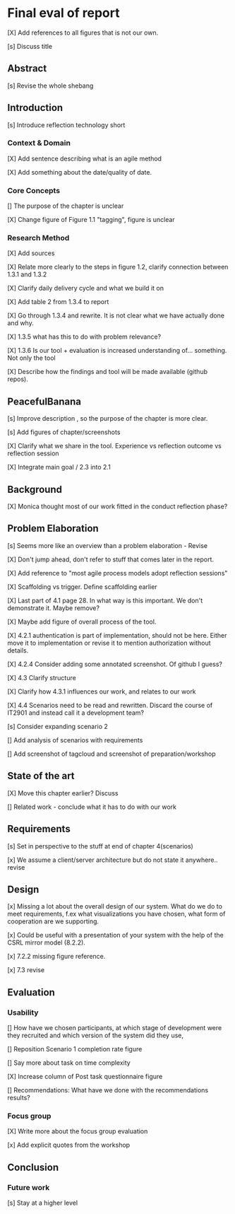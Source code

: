 # Final eval of report
[X] Add references to all figures that is not our own. 

[s] Discuss title

## Abstract
[s] Revise the whole shebang

## Introduction
[s] Introduce reflection technology short

### Context & Domain
[X] Add sentence describing what is an agile method

[X] Add something about the date/quality of date.

### Core Concepts
[] The purpose of the chapter is unclear

[X] Change figure of Figure 1.1 "tagging", figure is unclear

### Research Method
[X] Add sources

[X] Relate more clearly to the steps in figure 1.2, clarify connection between 1.3.1 and 1.3.2

[X] Clarify daily delivery cycle and what we build it on

[X] Add table 2 from 1.3.4 to report

[X] Go through 1.3.4 and rewrite. It is not clear what we have actually done and why. 

[X] 1.3.5 what has this to do with problem relevance? 

[X] 1.3.6 Is our tool + evaluation is increased understanding of... something. Not only the tool

[X] Describe how the findings and tool will be made available (github repos).

## PeacefulBanana
[s] Improve description , so the purpose of the chapter is more clear. 

[s] Add figures of chapter/screenshots

[X] Clarify what we share in the tool. Experience vs reflection outcome vs reflection session

[X] Integrate main goal / 2.3 into 2.1 

## Background
[X] Monica thought most of our work fitted in the conduct reflection phase?

## Problem Elaboration
[s] Seems more like an overview than a problem elaboration - Revise

[X] Don't jump ahead, don't refer to stuff that comes later in the report. 

[X] Add reference to "most agile process models adopt reflection sessions"

[X] Scaffolding vs trigger. Define scaffolding earlier

[X] Last part of 4.1 page 28. In what way is this important. We don't demonstrate it. Maybe remove?

[X] Maybe add figure of overall process of the tool.

[X] 4.2.1 authentication is part of implementation, should not be here. Either move it to implementation or revise it to mention authorization without details. 

[X] 4.2.4 Consider adding some annotated screenshot. Of github I guess?

[X] 4.3 Clarify structure

[X] Clarify how 4.3.1 influences our work, and relates to our work 

[X] 4.4 Scenarios need to be read and rewritten. Discard the course of IT2901 and instead call it a development team?

[s] Consider expanding scenario 2

[] Add analysis of scenarios with requirements

[] Add screenshot of tagcloud and screenshot of preparation/workshop

## State of the art
[X] Move this chapter earlier? Discuss

[] Related work - conclude what it has to do with our work

## Requirements
[s] Set in perspective to the stuff at end of chapter 4(scenarios)

[x] We assume a client/server architecture but do not state it anywhere.. revise

## Design
[x] Missing a lot about the overall design of our system. What do we do to meet requirements, f.ex what visualizations you have chosen, what form of cooperation are we supporting. 

[x] Could be useful with a presentation of your system with the help of the CSRL mirror model (8.2.2).

[x] 7.2.2 missing figure reference. 

[x] 7.3 revise

## Evaluation
### Usability
[] How have we chosen participants, at which stage of development were they recruited and which version of the system did they use,

[] Reposition Scenario 1 completion rate figure

[] Say more about task on time complexity

[X] Increase column of Post task questionnaire figure

[] Recommendations: What have we done with the recommendations results?

### Focus group
[X] Write more about the focus group evaluation

[x] Add explicit quotes from the workshop

## Conclusion
### Future work
[s] Stay at a higher level
